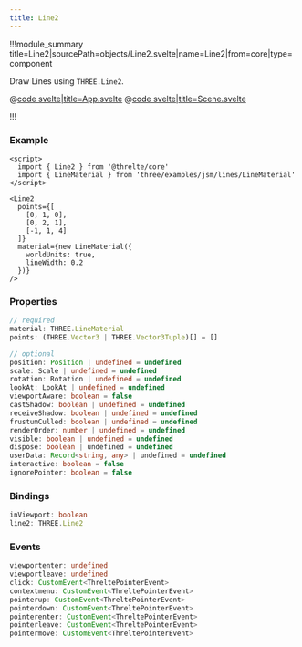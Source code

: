 ```yaml
---
title: Line2
---
```


<script lang="ts">
import Example from '$examples/core/line-2/App.svelte'
</script>

!!!module_summary title=Line2|sourcePath=objects/Line2.svelte|name=Line2|from=core|type=component

Draw Lines using `THREE.Line2`.

<ExampleWrapper playgroundHref="/core/line-2">
<Example />

<div slot="code">

@[code svelte|title=App.svelte](../../examples/core/line-2/App.svelte)
@[code svelte|title=Scene.svelte](../../examples/core/line-2/Scene.svelte)

</div>
</ExampleWrapper>

!!!

### Example

```svelte
<script>
  import { Line2 } from '@threlte/core'
  import { LineMaterial } from 'three/examples/jsm/lines/LineMaterial'
</script>

<Line2
  points={[
    [0, 1, 0],
    [0, 2, 1],
    [-1, 1, 4]
  ]}
  material={new LineMaterial({
    worldUnits: true,
    lineWidth: 0.2
  })}
/>
```

### Properties

```ts
// required
material: THREE.LineMaterial
points: (THREE.Vector3 | THREE.Vector3Tuple)[] = []

// optional
position: Position | undefined = undefined
scale: Scale | undefined = undefined
rotation: Rotation | undefined = undefined
lookAt: LookAt | undefined = undefined
viewportAware: boolean = false
castShadow: boolean | undefined = undefined
receiveShadow: boolean | undefined = undefined
frustumCulled: boolean | undefined = undefined
renderOrder: number | undefined = undefined
visible: boolean | undefined = undefined
dispose: boolean | undefined = undefined
userData: Record<string, any> | undefined = undefined
interactive: boolean = false
ignorePointer: boolean = false
```

### Bindings

```ts
inViewport: boolean
line2: THREE.Line2
```

### Events

```ts
viewportenter: undefined
viewportleave: undefined
click: CustomEvent<ThreltePointerEvent>
contextmenu: CustomEvent<ThreltePointerEvent>
pointerup: CustomEvent<ThreltePointerEvent>
pointerdown: CustomEvent<ThreltePointerEvent>
pointerenter: CustomEvent<ThreltePointerEvent>
pointerleave: CustomEvent<ThreltePointerEvent>
pointermove: CustomEvent<ThreltePointerEvent>
```
